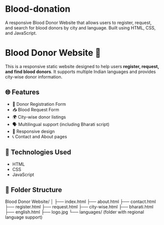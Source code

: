 # Blood-donation
A responsive Blood Donor Website that allows users to register, request, and search for blood donors by city and language. Built using HTML, CSS, and JavaScript.
# Blood Donor Website 💉

This is a responsive static website designed to help users **register, request, and find blood donors**. It supports multiple Indian languages and provides city-wise donor information.

## 🌐 Features

- 📝 Donor Registration Form  
- 📥 Blood Request Form  
- 🌍 City-wise donor listings  
- 🗣️ Multilingual support (including Bharati script)  
- 📱 Responsive design  
- 📞 Contact and About pages  

## 📁 Technologies Used

- HTML  
- CSS  
- JavaScript  

## 📂 Folder Structure
Blood Donor Website/
│
├── index.html
├── about.html
├── contact.html
├── register.html
├── request.html
├── city-wise.html
├── bharati.html
├── english.html
├── logo.jpg
└── languages/ (folder with regional language support)
